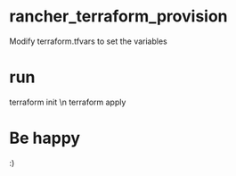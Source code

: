 # rancher_terraform_provision
Modify terraform.tfvars to set the variables 

# run
terraform init \n
terraform apply

# Be happy
:)

